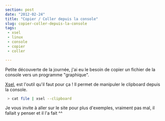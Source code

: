 ```yaml
---
section: post
date: "2012-02-24"
title: "Copier / Coller depuis la console"
slug: copier-coller-depuis-la-console
tags:
 - xsel
 - linux
 - console
 - copier
 - coller

---
```


Petite découverte de la journée, j'ai eu le besoin de copier un fichier de la console vers un programme "graphique".

[Xsel](http://www.kfish.org/software/xsel/), est l'outil qu'il faut pour ça ! Il permet de manipuler le clipboard depuis la console.

``` bash
 > cat file | xsel --clipboard
```

Je vous invite à aller sur le site pour plus d'exemples, vraiment pas mal, il fallait y penser et il l'a fait ^^

